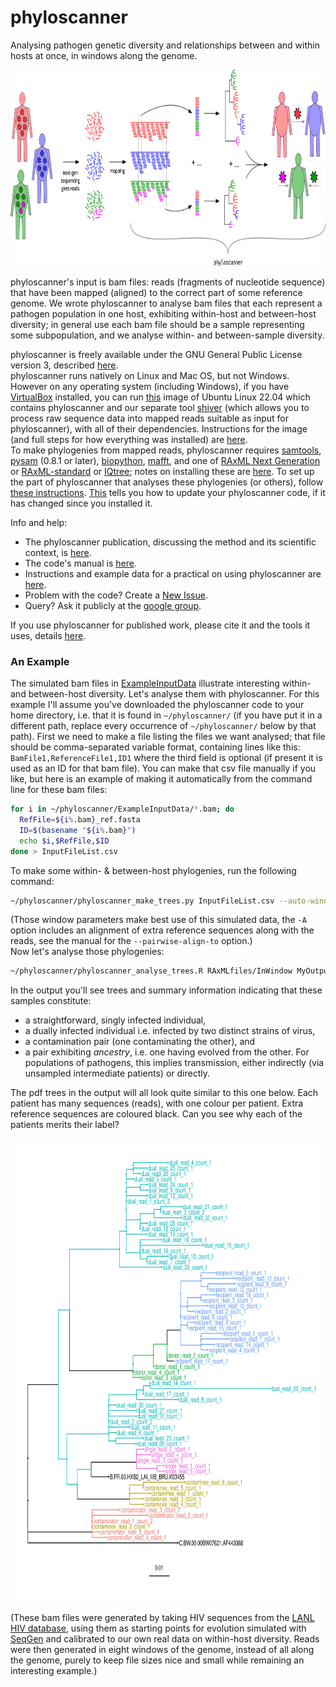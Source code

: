 # phyloscanner
Analysing pathogen genetic diversity and relationships between and within hosts at once, in windows along the genome.  

<p align="center"><img src="InfoAndInputs/PhyloscannerDiagram_big4.jpg" alt="Phyloscanner" width="820", height="314"/></p>

phyloscanner's input is bam files: reads (fragments of nucleotide sequence) that have been mapped (aligned) to the correct part of some reference genome.
We wrote phyloscanner to analyse bam files that each represent a pathogen population in one host, exhibiting within-host and between-host diversity; in general use each bam file should be a sample representing some subpopulation, and we analyse within- and between-sample diversity.  

phyloscanner is freely available under the GNU General Public License version 3, described [here](LICENSE).  
phyloscanner runs natively on Linux and Mac OS, but not Windows.
However on any operating system (including Windows), if you have [VirtualBox](https://www.virtualbox.org/wiki/Downloads) installed, you can run [this](https://drive.google.com/file/d/1MohIOgJxcFVRv9v0aG2vyvEVgtm8lcyc/view?usp=sharing) image of Ubuntu Linux 22.04 which contains phyloscanner and our separate tool [shiver](https://github.com/ChrisHIV/shiver) (which allows you to process raw sequence data into mapped reads suitable as input for phyloscanner), with all of their dependencies.
Instructions for the image (and full steps for how everything was installed) are [here](https://docs.google.com/document/d/1tX1juaiBhEZ5aW740ME05zaMm480Aj1eFvyY-H3Aor8/edit?usp=sharing).  
To make phylogenies from mapped reads, phyloscanner requires [samtools](http://www.htslib.org/), [pysam](https://github.com/pysam-developers/pysam) (0.8.1 or later), [biopython](http://biopython.org/wiki/Download), [mafft](http://mafft.cbrc.jp/alignment/software/), and one of [RAxML Next Generation](https://github.com/amkozlov/raxml-ng) or [RAxML-standard](https://github.com/stamatak/standard-RAxML) or [IQtree](http://www.iqtree.org/); notes on installing these are [here](InfoAndInputs/InstallationNotesForMakingTrees.sh).
To set up the part of phyloscanner that analyses these phylogenies (or others), follow [these instructions](InfoAndInputs/InstallationNotesForAnalysingTrees.sh).
[This](InfoAndInputs/UpdatingPhyloscanner.sh) tells you how to update your phyloscanner code, if it has changed since you installed it.

Info and help:
* The phyloscanner publication, discussing the method and its scientific context, is [here](https://academic.oup.com/mbe/advance-article/doi/10.1093/molbev/msx304/4653772).  
* The code's manual is [here](InfoAndInputs/PhyloscannerManual.pdf).  
* Instructions and example data for a practical on using phyloscanner are [here](https://drive.google.com/drive/folders/0BwygWUC73hnxbGtHSFpWdzYzVkk?resourcekey=0-Zjt4kVHja6Djo7qKsN3r5Q&usp=sharing).
* Problem with the code? Create a [New Issue](https://github.com/BDI-pathogens/phyloscanner/issues).  
* Query? Ask it publicly at the [google group](https://groups.google.com/forum/#!forum/phyloscanner-users).  

If you use phyloscanner for published work, please cite it and the tools it uses, details [here](InfoAndInputs/CitationDetails.bib).  

### An Example

The simulated bam files in [ExampleInputData](ExampleInputData) illustrate interesting within- and between-host diversity.
Let's analyse them with phyloscanner.
For this example I'll assume you've downloaded the phyloscanner code to your home directory, i.e. that it is found in `~/phyloscanner/` (if you have put it in a different path, replace every occurrence of `~/phyloscanner/` below by that path).
First we need to make a file listing the files we want analysed; that file should be comma-separated variable format, containing lines like this: `BamFile1,ReferenceFile1,ID1` where the third field is optional (if present it is used as an ID for that bam file).
You can make that csv file manually if you like, but here is an example of making it automatically from the command line for these bam files:
```bash
for i in ~/phyloscanner/ExampleInputData/*.bam; do
  RefFile=${i%.bam}_ref.fasta
  ID=$(basename "${i%.bam}")
  echo $i,$RefFile,$ID
done > InputFileList.csv
```
To make some within- & between-host phylogenies, run the following command:
```bash
~/phyloscanner/phyloscanner_make_trees.py InputFileList.csv --auto-window-params 300,-700,1000,8300 --alignment-of-other-refs ~/phyloscanner/InfoAndInputs/2refs_HXB2_C.BW.fasta --pairwise-align-to B.FR.83.HXB2_LAI_IIIB_BRU.K03455 
```
(Those window parameters make best use of this simulated data, the `-A` option includes an alignment of extra reference sequences along with the reads, see the manual for the `--pairwise-align-to` option.)  
Now let's analyse those phylogenies:
```bash
~/phyloscanner/phyloscanner_analyse_trees.R RAxMLfiles/InWindow MyOutput s,12.5 --outgroupName C.BW.00.00BW07621.AF443088 --multifurcationThreshold g
```
In the output you'll see trees and summary information indicating that these samples constitute:
* a straightforward, singly infected individual, 
* a dually infected individual i.e. infected by two distinct strains of virus,
* a contamination pair (one contaminating the other), and
* a pair exhibiting *ancestry*, i.e. one having evolved from the other. For populations of pathogens, this implies transmission, either indirectly (via unsampled intermediate patients) or directly.

The pdf trees in the output will all look quite similar to this one below.
Each patient has many sequences (reads), with one colour per patient.
Extra reference sequences are coloured black.
Can you see why each of the patients merits their label?

<p align="center"><img src="InfoAndInputs/ProcessedTree_MyOutput_InWindow_4000_to_4300.jpg" alt="ExampleTree" width="800", height="741"/></p>

(These bam files were generated by taking HIV sequences from the [LANL HIV database](https://www.hiv.lanl.gov/content/sequence/NEWALIGN/align.html), using them as starting points for  evolution simulated with [SeqGen](https://github.com/rambaut/Seq-Gen) and calibrated to our own real data on within-host diversity.
Reads were then generated in eight windows of the genome, instead of all along the genome, purely to keep file sizes nice and small while remaining an interesting example.)
